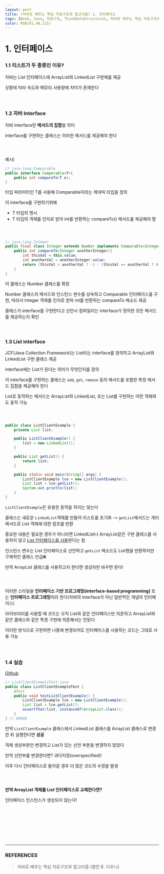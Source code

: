 ```yaml
---
layout: post
title: (자바로 배우는 핵심 자료구조와 알고리즘) 1. 인터페이스
tags: [Book, Java, 자료구조, ThinkDataStructures, 자바로 배우는 핵심 자료구조와 알고리즘]
color: RGB(81,40,115)
---
```


# 1. 인터페이스

### 1.1 리스트가 두 종류인 이유?

자바는 List 인터페이스에 ArrayList와 LinkedList 구현체를 제공

상황에 따라 속도와 메모리 사용량에 차이가 존재한다   

#### ㅤ

### 1.2 자바 Interface

자바 interface란 **메서드의 집합**을 의미

interface를 구현하는 클래스는 이러한 메서드를 제공해야 한다   

#### ㅤ

예시)

``` java
// java.lang.Comparable
public interface Comparable<T>{
    public int compareTo(T o);
}
```

타입 파라미터인 T를 사용해 Comparable이라는 제네릭 타입을 정의

이 interface를 구현하기위해

- T 타입의 명시
- T 타입의 객체를 인자로 받아 int를 반환하는 compareTo() 메서드를 제공해야 함

#### ㅤ

```java
// java.lang.Integer
public final class Integer extends Number implements Comparable<Integer>{
    public int compareTo(Integer anotherInteger){
        int thisVal = this.value;
        int anotherVal = anotherInteger.value;
        return (thisVal < anotherVal ? -1 : (thisVal == anotherVal ? 0 : 1));
	}
}
```

이 클래스는 Number 클래스를 확장

Number 클래스의 메서드와 인스턴스 변수를 상속하고 Comparable<Integer> 인터페이스를 구현, 따라서 Integer 객체를 인자로 받아 int를 반환하는 compareTo 메소드 제공

클래스가 interface를 구현한다고 선언시 컴파일러는 interface가 정의한 모든 메서드를 제공하는지 확인

#### ㅤ

### 1.3 List interface

JCF(Java Collection Framework)는 List라는 interface를 정의하고 ArrayList와 LinkedList 구현 클래스 제공

interface에는 List가 된다는 의미가 무엇인지를 정의

이 interface를 구현하는 클래스는 `add`, `get`, `remove` 등의 메서드를 포함한 특정 메서드 집합을 제공해야 한다

List로 동작하는 메서드는 ArrayList와 LinkedList, 또는 List를 구현하는 어떤 객체와도 동작 가능

#### ㅤ

```java
public class ListClientExample {
	private List list;

	public ListClientExample() {
		list = new LinkedList();
	}

	public List getList() {
		return list;
	}

	public static void main(String[] args) {
		ListClientExample lce = new ListClientExample();
		List list = lce.getList();
		System.out.println(list);
	}
}
```

`ListClientExample`은 유용한 동작을 하지는 않는다

클래스는 새로운 `LinkedList`객체를 만들어 리스트를 초기화 -> `getList`메서드는 게터 메서드로 List 객체에 대한 참조를 반환

중요한 내용은 필요한 경우가 아니라면 LinkedList나 ArrayList같은 구현 클래스를 사용하지 않고 <u>List 인터페이스를 사용</u>한다는 점	

인스턴스 변수는 List 인터페이스로 선언하고 `getList` 메소드도 List형을 반환하지만 구체적인 클래스 언급❌

만약 ArrayList 클래스를 사용하고자 한다면 생성자만 바꾸면 된다!

#### ㅤ

이러한 스타일을 **인터페이스 기반 프로그래밍(interface-based programming)** 또는 **인터페이스 프로그래밍**이라 한다(자바의 interface가 아닌 일반적인 개념의 인터페이스)

라이브러리를 사용할 때 코드는 오직 List와 같은 인터페이스만 의존하고 ArrayList와 같은 클래스와 같은 특정 구현에 의존해서는 안된다

이러한 방식으로 구현하면 나중에 변경되어도 인터페이스를 사용하는 코드는 그대로 사용 가능

#### ㅤ

### 1.4 실습

[Github](https://github.com/girawhale/BooksExample/tree/main/ThinkDataStructures/src/main/java/chapter1)

```java
// ListClientExampleTest.java
public class ListClientExampleTest {
    @Test
    public void testListClientExample() {
        ListClientExample lce = new ListClientExample();
        List list = lce.getList();
        assertThat(list, instanceOf(ArrayList.class));
    }
} // ERROR
```

만약 `ListClientExample` 클래스에서 LinkedList 클래스를 ArrayList 클래스로 변경한 뒤 실행한다면 **성공**

객체 생성부분만 변경하고 List가 있는 선언 부분을 변경하지 않았다

만약 선언부를 변경한다면? 과다지정(overspecified)!

이후 다시 인터페이스로 돌아갈 경우 더 많은 코드의 수정을 발생

#### ㅤ

**만약 ArrayList 객체를 List 인터페이스로 교체한다면?**

인터페이스 인스턴스가 생성되지 않는다!

#### ㅤ

#### ㅤ

#### ㅤ

---

### **REFERENCES**

>  자바로 배우는 핵심 자료구조와 알고리즘 (앨런 B. 다우니)


